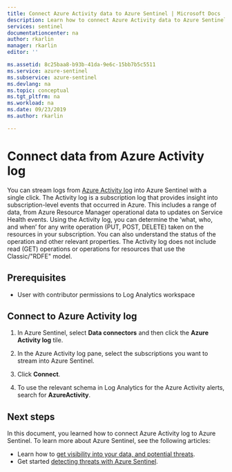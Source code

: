 ```yaml
---
title: Connect Azure Activity data to Azure Sentinel | Microsoft Docs
description: Learn how to connect Azure Activity data to Azure Sentinel.
services: sentinel
documentationcenter: na
author: rkarlin
manager: rkarlin
editor: ''

ms.assetid: 8c25baa8-b93b-41da-9e6c-15bb7b5c5511
ms.service: azure-sentinel
ms.subservice: azure-sentinel
ms.devlang: na
ms.topic: conceptual
ms.tgt_pltfrm: na
ms.workload: na
ms.date: 09/23/2019
ms.author: rkarlin

---
```

# Connect data from Azure Activity log



You can stream logs from [Azure Activity log](../azure-monitor/platform/platform-logs-overview.md) into Azure Sentinel with a single click. The Activity log is a subscription log that provides insight into subscription-level events that occurred in Azure. This includes a range of data, from Azure Resource Manager operational data to updates on Service Health events. Using the Activity log, you can determine the ‘what, who, and when’ for any write operation (PUT, POST, DELETE) taken on the resources in your subscription. You can also understand the status of the operation and other relevant properties. The Activity log does not include read (GET) operations or operations for resources that use the Classic/"RDFE" model. 


## Prerequisites

- User with contributor permissions to Log Analytics workspace 


## Connect to Azure Activity log

1. In Azure Sentinel, select **Data connectors** and then click the **Azure Activity log** tile.

2. In the Azure Activity log pane, select the subscriptions you want to stream into Azure Sentinel. 

3. Click **Connect**.

4. To use the relevant schema in Log Analytics for the Azure Activity alerts, search for **AzureActivity**.


 

## Next steps
In this document, you learned how to connect Azure Activity log to Azure Sentinel. To learn more about Azure Sentinel, see the following articles:
- Learn how to [get visibility into your data, and potential threats](quickstart-get-visibility.md).
- Get started [detecting threats with Azure Sentinel](tutorial-detect-threats-built-in.md).
